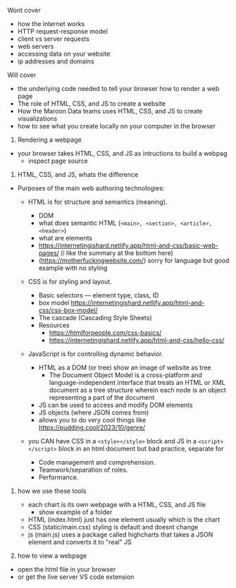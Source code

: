 
Wont cover
* how the internet works
* HTTP request-response model
* client vs server requests
* web servers
* accessing data on your website
* ip addresses and domains


Will cover
* the underlying code needed to tell your browser how to render a web page
* The role of HTML, CSS, and JS to create a website
* How the Maroon Data teams uses HTML, CSS, and JS to create visualizations
* how to see what you create locally on your computer in the browser


1. Rendering a webpage
* your browser takes HTML, CSS, and JS as intructions to build a webpag
    * inspect page source 

1. HTML, CSS, and JS, whats the difference
* Purposes of the main web authoring technologies:
    * HTML is for structure and semantics (meaning).
        * DOM 
        * what does semantic HTML (`<main>, <section>, <article>, <header>`)
        * what are elements
        * https://internetingishard.netlify.app/html-and-css/basic-web-pages/ (i like the summary at the bottom here)
        * (https://motherfuckingwebsite.com/) sorry for language but good example with no styling

    * CSS is for styling and layout.
        * Basic selectors — element type, class, ID
        * box model https://internetingishard.netlify.app/html-and-css/css-box-model/
        * The cascade (Cascading Style Sheets)
        * Resources
            * https://htmlforpeople.com/css-basics/
            * https://internetingishard.netlify.app/html-and-css/hello-css/ 
    * JavaScript is for controlling dynamic behavior.
        * HTML as a DOM (or tree) show an image of website as tree
            * The Document Object Model is a cross-platform and language-independent interface that treats an HTML or XML document as a tree structure wherein each node is an object representing a part of the document
        * JS can be used to access and modify DOM elements
        * JS objects (where JSON comes from)
        * allows you to do very cool things like https://pudding.cool/2023/10/genre/
    * you CAN have CSS in a `<style></style>` block and JS in a `<script></script>` block in an html document but bad practice, separate for 
        * Code management and comprehension.
        * Teamwork/separation of roles.
        * Performance.

1. how we use these tools
    * each chart is its own webpage with a HTML, CSS, and JS file
        * show example of a folder
    * HTML (index.html) just has one element usually which is the chart
    * CSS (static/main.css) styling is default and doesnt change 
    * js (main.js) uses a package called highcharts that takes a JSON element and converts it to "real" JS


1. how to view a webpage
* open the html file in your browser
* or get the live server VS code extension